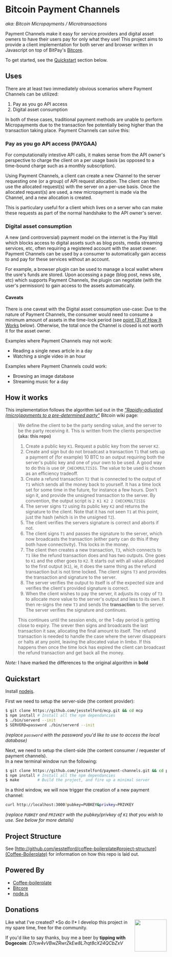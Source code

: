 # Bitcoin Payment Channels

*aka: Bitcoin Micropayments / Microtransactions*

Payment Channels make it easy for service providers and digital asset owners to
have their users pay for only what they use! This project aims to provide a
client implementation for both server and browser written in Javascript on top
of BitPay's [Bitcore](http://bitcore.io).

To get started, see the [Quickstart](#quickstart) section below.

## Uses

There are at least two immediately obvious scenarios where Payment Channels can
be utilized:

 1. Pay as you go API access
 2. Digital asset consumption

In both of these cases, traditional payment methods are unable to perform
Micropayments due to the transaction fee potentially being higher than the
transaction taking place. Payment Channels can solve this:

### Pay as you go API access (PAYGAA)

For computationally intestive API calls, it makes sense from the API owner's
perspective to charge the client on a per usage basis (as opposed to a
time-bound charge such as a monthly subscription).

Using Payment Channels, a client can create a new Channel to the server
requesting one (or a group) of API request allocation. The client can then
use the allocated request(s) with the server on a per-use basis. Once the
allocated request(s) are used, a new micropayment is made via the Channel, and a
new allocation is created.

This is particulary useful for a client which lives on a server who can make
these requests as part of the normal handshake to the API owner's server.

### Digital asset consumption

A new (and controversial) payment model on the internet is the Pay Wall which
blocks access to digital assets such as blog posts, media streaming services,
etc, often requiring a registered account with the asset owner. Payment Channels
can be used by a consumer to automatically gain access to and pay for these
services without an account.

For example, a browser plugin can be used to manage a local wallet where the
usre's funds are stored. Upon accessing a page (blog post, news site, etc) which
supports Payment Channels, the plugin can negotiate (with the user's permission)
to gain access to the assets automatically.

#### Caveats

There is one caveat with the Digital asset consumption use-case: Due to the
nature of Payment Channels, the consumer would need to consume a minimum amount
of assets in the time-lock period (see [point (3) of How It
Works](#how-it-works) below). Otherwise, the total once the Channel is closed is
not worth it for the asset owner.

Examples where Payment Channels may not work:

 * Reading a single news article in a day
 * Watching a single video in an hour

Examples where Payment Channels could work:

 * Browsing an image database
 * Streaming music for a day

## How it works

This implementation follows the algorithm laid out in the [*"Rapidly-adjusted (micro)payments to a pre-determined party"*](https://en.bitcoin.it/wiki/Contracts#Example_7:_Rapidly-adjusted_.28micro.29payments_to_a_pre-determined_party) Bitcoin wiki page:

> We define the client to be the party sending value, and the server to be the party receiving it. This is written from the clients perspective **(aka: this repo)**
> 
> 1. Create a public key `K1`. Request a public key from the server `K2`.
> 2. Create and sign but do not broadcast a transaction `T1` that sets up a payment of (for example) 10 BTC to an output requiring both the server's public key and one of your own to be used. A good way to do this is use `OP_CHECKMULTISIG`. The value to be used is chosen as an efficiency tradeoff.
> 3. Create a refund transaction `T2` that is connected to the output of `T1` which sends all the money back to yourself. It has a time lock set for some time in the future, for instance a few hours. Don't sign it, and provide the unsigned transaction to the server. By convention, the output script is `2 K1 K2 2 CHECKMULTISIG`
> 4. The server signs `T2` using its public key `K2` and returns the signature to the client. Note that it has not seen `T1` at this point, just the hash (which is in the unsigned `T2`).
> 5. The client verifies the servers signature is correct and aborts if not.
> 6. The client signs `T1` and passes the signature to the server, which now broadcasts the transaction (either party can do this if they both have connectivity). This locks in the money.
> 7. The client then creates a new transaction, `T3`, which connects to `T1` like the refund transaction does and has two outputs. One goes to `K1` and the other goes to `K2`. It starts out with all value allocated to the first output (`K1`), ie, it does the same thing as the refund transaction but is not time locked. The client signs `T3` and provides the transaction and signature to the server.
> 8. The server verifies the output to itself is of the expected size and verifies the client's provided signature is correct.
> 9. When the client wishes to pay the server, it adjusts its copy of `T3` to allocate more value to the server's output and less to its own. It then re-signs the new `T3` and sends the **transaction** to the server. The server verifies the signature and continues.
> 
> This continues until the session ends, or the 1-day period is getting close to expiry. The srever then signs and broadcasts the last transaction it saw, allocating the final amount to itself. The refund transaction is needed to handle the case where the server disappears or halts at any point, leaving the allocated value in limbo. If this happens then once the time lock has expired the client can broadcast the refund transaction and get back all the money.

*Note:* I have marked the differences to the original algorithm in **bold**

## Quickstart

Install [nodejs](http://nodejs.org/download/).

First we need to setup the server-side (the content provider):

```bash
$ git clone https://github.com/jesstelford/mcp.git && cd mcp
$ npm install # Install all the npm dependancies
$ ./bin/serverd --init
$ SERVERD=password ./bin/serverd --init
```

*(replace `password` with the password you'd like to use to access the local
database)*

Next, we need to setup the client-side (the content consumer / requester of
payment channels).  
In a new terminal window run the following:

```bash
$ git clone https://github.com/jesstelford/payment-channels.git && cd payment-channels
$ npm install # Install all the npm dependancies
$ make        # Build the project, and fire up a minimal server
```

In a third window, we will now trigger the creation of a new payment channel:

```bash
curl http://localhost:3000?pubkey=PUBKEY&privkey=PRIVKEY
```

*(replace `PUBKEY` and `PRIVKEY` with the pubkey/privkey of `K1` that you wish
to use. See below for more details)*

## Project Structure

See
[http://github.com/jesstelford/coffee-boilerplate#project-structure](Coffee-Boilerplate)
for information on how this repo is laid out.

## Powered By

 * [Coffee-boilerplate](https://github.com/jesstelford/coffee-boilerplate)
 * [Bitcore](https://github.com/bitpay/bitcore)
 * [node.js](http://nodejs.org)

## Donations

<img src="http://dogecoin.com/imgs/dogecoin-300.png" width=100 height=100 align=right />
Like what I've created? *So do I!* I develop this project in my spare time, free for the community.

If you'd like to say thanks, buy me a beer by **tipping with Dogecoin**: *D7cw4vVBwZRwrZkEw8L7rqt8cX24QCbZxV*
